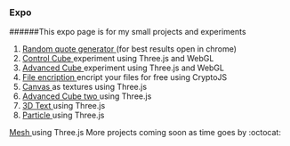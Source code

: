 ### Expo
######This expo page is for my small projects and experiments
<ol>
<li> <a href="http://rgq.bitballoon.com/" target="_blank"> Random quote generator </a> (for best results open in chrome) </li>
<li> <a href="http://controlcube.bitballoon.com/" target="_blank"> Control Cube </a> experiment using Three.js and WebGL </li>
<li> <a href="http://advancedcube.bitballoon.com/" target="_blank"> Advanced Cube </a> experiment using Three.js and WebGL </li>
<li> <a href="http://fileencription.bitballoon.com/" target="_blank"> File encription </a> encript your files for free using CryptoJS </li>
<li> <a href="http://canvas.bitballoon.com/" target="_blank"> Canvas </a> as textures using Three.js  </li>
<li> <a href="http://advcubtwo.bitballoon.com/" target="_blank"> Advanced Cube two </a> using Three.js </li>
<li> <a href="http://3dtext.bitballoon.com/" target="_blank">3D Text </a> using Three.js </li>
<li> <a href="http://particle.bitballoon.com/" target="_blank"> Particle </a> using Three.js  </li> 
</ol> <a href="http://mesh.bitballoon.com/" target="_blank"> Mesh </a> using Three.js  </li>  
More projects coming soon as time goes by :octocat:
